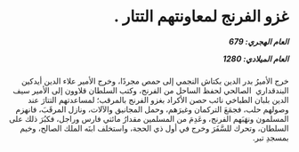<h1 dir="rtl">غزو الفرنج لمعاونتهم التتار .</h1>

<h5 dir="rtl">العام الهجري:  679

العام الميلادي: 1280

</h5>

<p dir="rtl">خرج الأميرُ بدر الدين بكتاش النجمي إلى حمص مجردًا، وخرج الأمير علاء الدين أيدكين البندقداري  الصالحي لحفظ الساحل من الفرنج، وكتب السلطان قلاوون إلى الأمير سيف الدين بلبان الطباخي نائب حصن الأكراد بغزو الفرنج بالمرقب؛ لمساعدتهم التتارَ عند وصولهم حلب، فجمَعَ التركمان وغيرَهم، وحمل المجانيق والآلات، ونازل المرقَبَ، فانهزم المسلمون ونهَبَهم الفرنج، وعَدِمَ من المسلمين مقدارُ مائتي فارس وراجل، فكبُرَ ذلك على السلطان، وتحرك للسَّفَرَ وخرج في أول ذي الحجة، واستخلف ابنَه الملك الصالح، وخيم بمسجدِ تبر.</p></br>
